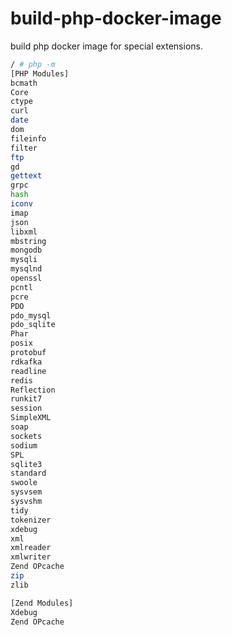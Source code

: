 # build-php-docker-image
build php docker image for special extensions.

```bash
/ # php -m
[PHP Modules]
bcmath
Core
ctype
curl
date
dom
fileinfo
filter
ftp
gd
gettext
grpc
hash
iconv
imap
json
libxml
mbstring
mongodb
mysqli
mysqlnd
openssl
pcntl
pcre
PDO
pdo_mysql
pdo_sqlite
Phar
posix
protobuf
rdkafka
readline
redis
Reflection
runkit7
session
SimpleXML
soap
sockets
sodium
SPL
sqlite3
standard
swoole
sysvsem
sysvshm
tidy
tokenizer
xdebug
xml
xmlreader
xmlwriter
Zend OPcache
zip
zlib

[Zend Modules]
Xdebug
Zend OPcache

```